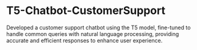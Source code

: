 # T5-Chatbot-CustomerSupport
Developed a customer support chatbot using the T5 model, fine-tuned to handle common queries with natural language processing, providing accurate and efficient responses to enhance user experience.
